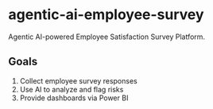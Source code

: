 # agentic-ai-employee-survey
 Agentic AI-powered Employee Satisfaction Survey Platform.
 
## Goals
1. Collect employee survey responses
2. Use AI to analyze and flag risks
3. Provide dashboards via Power BI